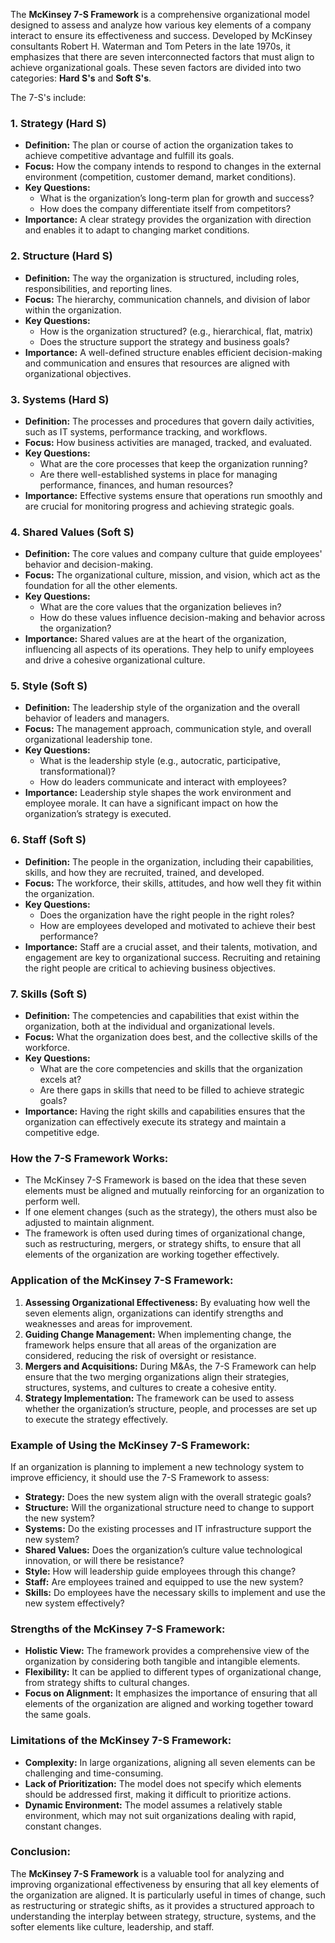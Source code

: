 The **McKinsey 7-S Framework** is a comprehensive organizational model designed to assess and analyze how various key elements of a company interact to ensure its effectiveness and success. Developed by McKinsey consultants Robert H. Waterman and Tom Peters in the late 1970s, it emphasizes that there are seven interconnected factors that must align to achieve organizational goals. These seven factors are divided into two categories: **Hard S's** and **Soft S's**. 

The 7-S's include:

### **1. Strategy (Hard S)**
   - **Definition:** The plan or course of action the organization takes to achieve competitive advantage and fulfill its goals.
   - **Focus:** How the company intends to respond to changes in the external environment (competition, customer demand, market conditions).
   - **Key Questions:**
     - What is the organization’s long-term plan for growth and success?
     - How does the company differentiate itself from competitors?
   - **Importance:** A clear strategy provides the organization with direction and enables it to adapt to changing market conditions.

### **2. Structure (Hard S)**
   - **Definition:** The way the organization is structured, including roles, responsibilities, and reporting lines.
   - **Focus:** The hierarchy, communication channels, and division of labor within the organization.
   - **Key Questions:**
     - How is the organization structured? (e.g., hierarchical, flat, matrix)
     - Does the structure support the strategy and business goals?
   - **Importance:** A well-defined structure enables efficient decision-making and communication and ensures that resources are aligned with organizational objectives.

### **3. Systems (Hard S)**
   - **Definition:** The processes and procedures that govern daily activities, such as IT systems, performance tracking, and workflows.
   - **Focus:** How business activities are managed, tracked, and evaluated.
   - **Key Questions:**
     - What are the core processes that keep the organization running?
     - Are there well-established systems in place for managing performance, finances, and human resources?
   - **Importance:** Effective systems ensure that operations run smoothly and are crucial for monitoring progress and achieving strategic goals.

### **4. Shared Values (Soft S)**
   - **Definition:** The core values and company culture that guide employees' behavior and decision-making.
   - **Focus:** The organizational culture, mission, and vision, which act as the foundation for all the other elements.
   - **Key Questions:**
     - What are the core values that the organization believes in?
     - How do these values influence decision-making and behavior across the organization?
   - **Importance:** Shared values are at the heart of the organization, influencing all aspects of its operations. They help to unify employees and drive a cohesive organizational culture.

### **5. Style (Soft S)**
   - **Definition:** The leadership style of the organization and the overall behavior of leaders and managers.
   - **Focus:** The management approach, communication style, and overall organizational leadership tone.
   - **Key Questions:**
     - What is the leadership style (e.g., autocratic, participative, transformational)?
     - How do leaders communicate and interact with employees?
   - **Importance:** Leadership style shapes the work environment and employee morale. It can have a significant impact on how the organization’s strategy is executed.

### **6. Staff (Soft S)**
   - **Definition:** The people in the organization, including their capabilities, skills, and how they are recruited, trained, and developed.
   - **Focus:** The workforce, their skills, attitudes, and how well they fit within the organization.
   - **Key Questions:**
     - Does the organization have the right people in the right roles?
     - How are employees developed and motivated to achieve their best performance?
   - **Importance:** Staff are a crucial asset, and their talents, motivation, and engagement are key to organizational success. Recruiting and retaining the right people are critical to achieving business objectives.

### **7. Skills (Soft S)**
   - **Definition:** The competencies and capabilities that exist within the organization, both at the individual and organizational levels.
   - **Focus:** What the organization does best, and the collective skills of the workforce.
   - **Key Questions:**
     - What are the core competencies and skills that the organization excels at?
     - Are there gaps in skills that need to be filled to achieve strategic goals?
   - **Importance:** Having the right skills and capabilities ensures that the organization can effectively execute its strategy and maintain a competitive edge.

### **How the 7-S Framework Works:**
   - The McKinsey 7-S Framework is based on the idea that these seven elements must be aligned and mutually reinforcing for an organization to perform well.
   - If one element changes (such as the strategy), the others must also be adjusted to maintain alignment.
   - The framework is often used during times of organizational change, such as restructuring, mergers, or strategy shifts, to ensure that all elements of the organization are working together effectively.

### **Application of the McKinsey 7-S Framework:**
   1. **Assessing Organizational Effectiveness:** By evaluating how well the seven elements align, organizations can identify strengths and weaknesses and areas for improvement.
   2. **Guiding Change Management:** When implementing change, the framework helps ensure that all areas of the organization are considered, reducing the risk of oversight or resistance.
   3. **Mergers and Acquisitions:** During M&As, the 7-S Framework can help ensure that the two merging organizations align their strategies, structures, systems, and cultures to create a cohesive entity.
   4. **Strategy Implementation:** The framework can be used to assess whether the organization’s structure, people, and processes are set up to execute the strategy effectively.

### **Example of Using the McKinsey 7-S Framework:**
If an organization is planning to implement a new technology system to improve efficiency, it should use the 7-S Framework to assess:
- **Strategy:** Does the new system align with the overall strategic goals?
- **Structure:** Will the organizational structure need to change to support the new system?
- **Systems:** Do the existing processes and IT infrastructure support the new system?
- **Shared Values:** Does the organization’s culture value technological innovation, or will there be resistance?
- **Style:** How will leadership guide employees through this change?
- **Staff:** Are employees trained and equipped to use the new system?
- **Skills:** Do employees have the necessary skills to implement and use the new system effectively?

### Strengths of the McKinsey 7-S Framework:
- **Holistic View:** The framework provides a comprehensive view of the organization by considering both tangible and intangible elements.
- **Flexibility:** It can be applied to different types of organizational change, from strategy shifts to cultural changes.
- **Focus on Alignment:** It emphasizes the importance of ensuring that all elements of the organization are aligned and working together toward the same goals.

### Limitations of the McKinsey 7-S Framework:
- **Complexity:** In large organizations, aligning all seven elements can be challenging and time-consuming.
- **Lack of Prioritization:** The model does not specify which elements should be addressed first, making it difficult to prioritize actions.
- **Dynamic Environment:** The model assumes a relatively stable environment, which may not suit organizations dealing with rapid, constant changes.

### Conclusion:
The **McKinsey 7-S Framework** is a valuable tool for analyzing and improving organizational effectiveness by ensuring that all key elements of the organization are aligned. It is particularly useful in times of change, such as restructuring or strategic shifts, as it provides a structured approach to understanding the interplay between strategy, structure, systems, and the softer elements like culture, leadership, and staff.
